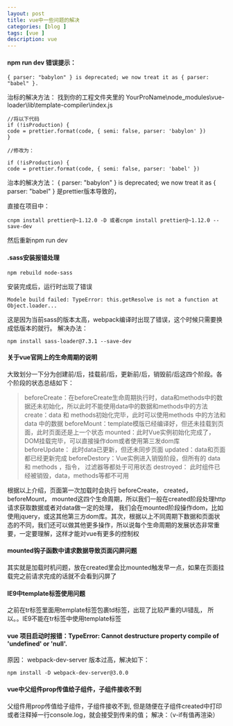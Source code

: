 ```yaml
---
layout: post
title: vue中一些问题的解决
categories: [blog ]
tags: [vue ]
description: vue
---
```


#### npm run dev 错误提示：

	{ parser: "babylon" } is deprecated; we now treat it as { parser: "babel" }.

治标的解决方法：
找到你的工程文件夹里的 YourProName\node_modules\vue-loader\lib\template-compiler\index.js


	//将以下代码
	if (!isProduction) {
	code = prettier.format(code, { semi: false, parser: 'babylon' })
	}
	
	//修改为：
	
	if (!isProduction) {
	code = prettier.format(code, { semi: false, parser: 'babel' })



治本的解决方法：
	{ parser: "babylon" } is deprecated; we now treat it as { parser: "babel" } 是prettier版本导致的，

直接在项目中： 

	cnpm install prettier@~1.12.0 -D 或者cnpm install prettier@~1.12.0 --save-dev 

然后重新npm run dev

#### .sass安装报错处理

	npm rebuild node-sass

安装完成后，运行时出现了错误

	Modele build failed: TypeError: this.getResolve is not a function at Object.loader...

这是因为当前sass的版本太高，webpack编译时出现了错误，这个时候只需要换成低版本的就行。
解决办法：

	npm install sass-loader@7.3.1 --save-dev

#### 关于vue官网上的生命周期的说明

大致划分一下分为创建前/后，挂载前/后，更新前/后，销毁前/后这四个阶段。各个阶段的状态总结如下：

> beforeCreate：在beforeCreate生命周期执行时，data和methods中的数据还未初始化，所以此时不能使用data中的数据和methods中的方法
> create：data 和 methods初始化完毕，此时可以使用methods 中的方法和data 中的数据 
> beforeMount：template模版已经编译好，但还未挂载到页面，此时页面还是上一个状态 
> mounted：此时Vue实例初始化完成了，DOM挂载完毕，可以直接操作dom或者使用第三发dom库
> beforeUpdate： 此时data已更新，但还未同步页面
> updated：data和页面都已经更新完成
> beforeDestory：Vue实例进入销毁阶段，但所有的 data 和 methods ，指令， 过滤器等都处于可用状态
> destroyed： 此时组件已经被销毁，data，methods等都不可用

根据以上介绍，页面第一次加载时会执行 beforeCreate， created， beforeMount， mounted这四个生命周期，所以我们一般在created阶段处理http请求获取数据或者对data做一定的处理， 我们会在mounted阶段操作dom，比如使用jquery，或这其他第三方dom库。其次，根据以上不同周期下数据和页面状态的不同，我们还可以做其他更多操作，所以说每个生命周期的发展状态非常重要，一定要理解，这样才能对vue有更多的控制权

#### mounted钩子函数中请求数据导致页面闪屏问题

其实就是加载时机问题，放在created里会比mounted触发早一点，如果在页面挂载完之前请求完成的话就不会看到闪屏了

#### IE9中template标签使用问题

之前在tr标签里面用template标签包裹td标签，出现了比较严重的UI错乱，
所以。。IE9不能在tr标签中使用template标签

#### vue 项目启动时报错：TypeError: Cannot destructure property compile of 'undefined' or 'null'.

原因： webpack-dev-server 版本过高，解决如下：

	npm install -D webpack-dev-server@3.0.0

#### vue中父组件prop传值给子组件，子组件接收不到

父组件用prop传值给子组件，子组件接收不到, 但是随便在子组件created中打印或者注释掉一行console.log，就会接受到传来的值；
解决：（v-if有值再渲染）


